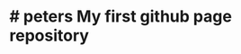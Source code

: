 <h1># peters</ h1>
<head>
<title> my frirst web design</title>
</ head>
My first github page repository
